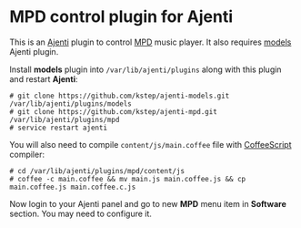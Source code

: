 # MPD control plugin for Ajenti

This is an [Ajenti][] plugin to control [MPD][] music player.
It also requires [models][] Ajenti plugin.

Install **models** plugin into `/var/lib/ajenti/plugins` along with this plugin and restart **Ajenti**:

```
# git clone https://github.com/kstep/ajenti-models.git /var/lib/ajenti/plugins/models
# git clone https://github.com/kstep/ajenti-mpd.git /var/lib/ajenti/plugins/mpd
# service restart ajenti
```

You will also need to compile `content/js/main.coffee` file with [CoffeeScript][] compiler:

```
# cd /var/lib/ajenti/plugins/mpd/content/js
# coffee -c main.coffee && mv main.js main.coffee.js && cp main.coffee.js main.coffee.c.js
```

Now login to your Ajenti panel and go to new **MPD** menu item in **Software** section. You may need to configure it.

[Ajenti]: http://ajenti.org/
[MPD]: http://www.musicpd.org/
[models]: http://github.com/kstep/ajenti-models
[CoffeeScript]: http://coffeescript.org/
